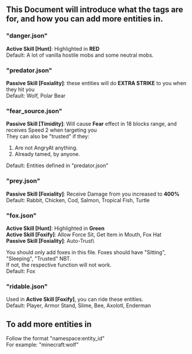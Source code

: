 ## This Document will introduce what the tags are for, and how you can add more entities in.

### "danger.json"

**Active Skill [Hunt]**: Highlighted in **RED**\
Default: A lot of vanilla hostile mobs and some neutral mobs.

### "predator.json"

**Passive Skill [Foxiality]**: these entities will do **EXTRA STRIKE** to you when they hit you\
Default: Wolf, Polar Bear

### "fear_source.json"

**Passive Skill [Timidity]**: Will cause **Fear** effect in 18 blocks range, and receives Speed 2 when targeting you\
They can also be "trusted" if they:

1. Are not AngryAt anything.
2. Already tamed, by anyone.

Default: Entities defined in "predator.json"

### "prey.json"

**Passive Skill [Foxiality]**: Receive Damage from you increased to **400%**\
Default: Rabbit, Chicken, Cod, Salmon, Tropical Fish, Turtle

### "fox.json"

**Active Skill [Hunt]**: Highlighted in **Green**\
**Active Skill [Foxify]**: Allow Force Sit, Get Item in Mouth, Fox Hat\
**Passive Skill [Foxiality]**: Auto-Trust\

You should only add foxes in this file. Foxes should have "Sitting", "Sleeping", "Trusted" NBT.\
If not, the respective function will not work.\
Default: Fox

### "ridable.json"

Used in **Active Skill [Foxify]**, you can ride these entities.\
Default: Player, Armor Stand, Slime, Bee, Axolotl, Enderman

## To add more entities in

Follow the format "namespace:entity_id"\
For example: "minecraft:wolf"
